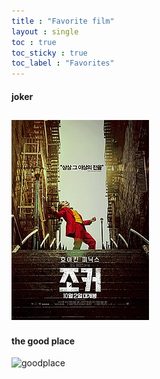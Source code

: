 ```yaml
---
title : "Favorite film"
layout : single
toc : true
toc_sticky : true
toc_label : "Favorites"
---
```

#### joker
![joker](/assets/images/joker.jpg)
---
#### the good place
![goodplace][good]

[good]: https://m.media-amazon.com/images/M/MV5BYmMxNjM0NmItNGU1Mi00OGMwLTkzMzctZmE3YjU1ZDE4NmFjXkEyXkFqcGdeQXVyODUxOTU0OTg@._V1_UY1200_CR90,0,630,1200_AL_.jpg
